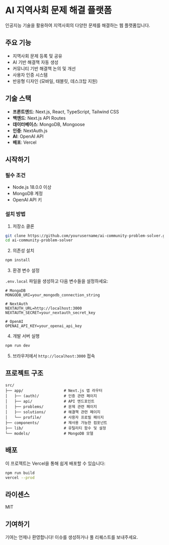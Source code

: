 # AI 지역사회 문제 해결 플랫폼

인공지능 기술을 활용하여 지역사회의 다양한 문제를 해결하는 웹 플랫폼입니다.

## 주요 기능

- 지역사회 문제 등록 및 공유
- AI 기반 해결책 자동 생성
- 커뮤니티 기반 해결책 논의 및 개선
- 사용자 인증 시스템
- 반응형 디자인 (모바일, 태블릿, 데스크탑 지원)

## 기술 스택

- **프론트엔드**: Next.js, React, TypeScript, Tailwind CSS
- **백엔드**: Next.js API Routes
- **데이터베이스**: MongoDB, Mongoose
- **인증**: NextAuth.js
- **AI**: OpenAI API
- **배포**: Vercel

## 시작하기

### 필수 조건

- Node.js 18.0.0 이상
- MongoDB 계정
- OpenAI API 키

### 설치 방법

1. 저장소 클론

```bash
git clone https://github.com/yourusername/ai-community-problem-solver.git
cd ai-community-problem-solver
```

2. 의존성 설치

```bash
npm install
```

3. 환경 변수 설정

`.env.local` 파일을 생성하고 다음 변수들을 설정하세요:

```
# MongoDB
MONGODB_URI=your_mongodb_connection_string

# NextAuth
NEXTAUTH_URL=http://localhost:3000
NEXTAUTH_SECRET=your_nextauth_secret_key

# OpenAI
OPENAI_API_KEY=your_openai_api_key
```

4. 개발 서버 실행

```bash
npm run dev
```

5. 브라우저에서 `http://localhost:3000` 접속

## 프로젝트 구조

```
src/
├── app/                  # Next.js 앱 라우터
│   ├── (auth)/           # 인증 관련 페이지
│   ├── api/              # API 엔드포인트
│   ├── problems/         # 문제 관련 페이지
│   ├── solutions/        # 해결책 관련 페이지
│   └── profile/          # 사용자 프로필 페이지
├── components/           # 재사용 가능한 컴포넌트
├── lib/                  # 유틸리티 함수 및 설정
└── models/               # MongoDB 모델
```

## 배포

이 프로젝트는 Vercel을 통해 쉽게 배포할 수 있습니다:

```bash
npm run build
vercel --prod
```

## 라이센스

MIT

## 기여하기

기여는 언제나 환영합니다! 이슈를 생성하거나 풀 리퀘스트를 보내주세요.
